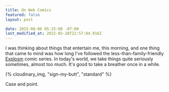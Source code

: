 ```yaml
---
title: On Web Comics
featured: false
layout: post

date: 2015-08-06 05:25:08 -07:00
last_modified_at: 2022-02-28T22:57:04.916Z
---
```


I was thinking about things that entertain me, this morning, and one thing that came to mind was how long I've followed the less-than-family-friendly [Explosm](http://explosm.net) comic series. In today's world, we take things quite seriously sometimes, almost too much. It's good to take a breather once in a while.

{% cloudinary_img, "sign-my-butt", "standard" %}

Case and point.

